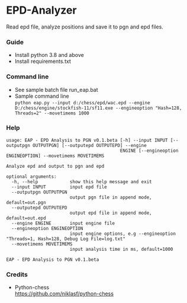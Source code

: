 # EPD-Analyzer
Read epd file, analyze positions and save it to pgn and epd files.

### Guide
* Install python 3.8 and above
* Install requirements.txt

### Command line
* See sample batch file run_eap.bat
* Sample command line  
`python eap.py --input d:/chess/epd/wac.epd --engine D:/chess/engine/stockfish-11/sf11.exe --engineoption "Hash=128, Threads=2" --movetimems 1000`

### Help
```
usage: EAP - EPD Analysis to PGN v0.1.beta [-h] --input INPUT [--outputpgn OUTPUTPGN] [--outputepd OUTPUTEPD] --engine
                                           ENGINE [--engineoption ENGINEOPTION] --movetimems MOVETIMEMS

Analyze epd and output to pgn and epd

optional arguments:
  -h, --help            show this help message and exit
  --input INPUT         input epd file
  --outputpgn OUTPUTPGN
                        output pgn file in append mode, default=out.pgn
  --outputepd OUTPUTEPD
                        output epd file in append mode, default=out.epd
  --engine ENGINE       input engine file
  --engineoption ENGINEOPTION
                        input engine options, e.g --engineoption "Threads=1, Hash=128, Debug Log File=log.txt"
  --movetimems MOVETIMEMS
                        input analysis time in ms, default=1000

EAP - EPD Analysis to PGN v0.1.beta
```

### Credits
* Python-chess  
https://github.com/niklasf/python-chess
